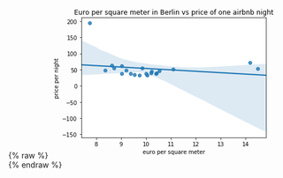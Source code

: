 {% raw %}
<img src="data:image/png;base64,iVBORw0KGgoAAAANSUhEUgAAAZoAAAEWCAYAAABfdFHAAAAABHNCSVQICAgIfAhkiAAAAAlwSFlz&#10;AAALEgAACxIB0t1+/AAAADl0RVh0U29mdHdhcmUAbWF0cGxvdGxpYiB2ZXJzaW9uIDIuMS4wLCBo&#10;dHRwOi8vbWF0cGxvdGxpYi5vcmcvpW3flQAAIABJREFUeJzt3XmcXFWZ//HPt7bu6u4sHZJAQoIs&#10;ggguqC1uiBlFRcYRnXHBFdyAn7jMOM4MLoOIyzgzzujozCi4/BA3xHEhrogoxuWHEJQtLEOMQBIC&#10;CVk7vdby/P64p5Lb1VXV1d1VXdXdz/v1qlfX3Z+qul1PnXPPPUdmhnPOOdcsiVYH4Jxzbm7zROOc&#10;c66pPNE455xrKk80zjnnmsoTjXPOuabyROOcc66pPNG4OU3SsyXd0+o4SiRdL+kt4flrJf201TFN&#10;hqT3SfrCDB/zZZI2S9ov6Ukzeex61fNZSjJJj57i/g+cN9Ml6XOS/rHOdS+X9JHpHnPWJRpJ90ka&#10;Cidd6fGfrY7LTZ+kNZK2NHKfZvYrM3vMFOM5R1Ihdp5tkvR/Ghjb18zsBY3a30wws4+ZWUO+8Cbh&#10;E8DbzazHzP4ww8euy2z6LM3sfDP7cCP2VW/yTDXiYC3wF2b2s+nsQJIAmVmxQTFN9vhJMyu04ti1&#10;tGtc9ZCUMrN8g3f7/8zslLD/JwHrJN0w2S+80vnW4NhmVJPe33o8CtjQguM2RAvft7Yx60o0tUi6&#10;WNJXY9NHhoybCtPXS/qopN8Ag8DRklZKWitpl6SNkt5aY/+Xh2LntZL6Jf1S0qNiy48Py3ZJukfS&#10;K8u2/aykH0kaAP6swv7PCb+a+yX9SdJrw/ykpE9IeiQsv6Dsdd0n6bQa78O3JD0kaa+kdZJOrBWX&#10;pI5wvAckPRxec7bKe3KOpN9I+qSkPSG+Z4b5myVtl3R2bP2K+5bUDfwYWBkrQayUlJB0oaQ/Stop&#10;6SpJS8o+3zdLegD4eYX4xpSSwnv1Hkm3hffjm5I6q33mcSG53AU8Nra/p0v6bXjtt0paE1s27nyr&#10;8N79OjZtks6XdG/Y33+FBFX+mlYqKtUvic17Ujg/0pIeHc7NvWHeNyu9ntj7d66kByVtk/Se2PKL&#10;Jf2PpK9K2gecU+HcOiX2+jdLOifMn8w5lJD0AUn3h/PlCkmLwj72A0ngVkl/rLL9MyXdFF7vTZKe&#10;WfYZfDico/2SfippaWx51c+vwnFK52G/pDslvSy2rNJneYGke4F7Y7s5I/yPPCLpXyUl4tuH92y3&#10;ov//F5WFcIykGyXtk3R1/PMvi3ONpC2S/ja8n9skvTG2fEx1mKS/D+s8KOktGl9K6ZX0w/C6fyfp&#10;mLDdurD8VkX/r6+q9t5hZrPqAdwHnFZl2cXAV2PTRwIGpML09cADwIlEpbk0sA74b6ATOAnYATy3&#10;yv4vB/qBU4EO4D+AX4dl3cBm4I1h308CHgFOiG27F3gWUYLvLNt3N7APeEyYXgGcGJ6fD9wNrAaW&#10;AL8oe11j3pMK78ObgAUh5k8Bt5S9pjFxAZ8E1oZjLQC+D/xTlffkHCAfXncS+Eh4j/8rHO8F4T3r&#10;CetX3TewBthStv93ATcAq8L+LgW+Ufb5XhHev2yF+MbsM7xXNwIrQwx3AefXeG2/jk0/FdgDHBem&#10;Dwd2AmeE9+75YXpZjfPteuAtVfZvwA+AxcARROfi6VVi+znw1tj0vwKfC8+/Abw/9nmeUmUfpffv&#10;G+H9e3w45mmx8ygHvDTsK0vs3CIqafQDrw6v7RDgpIk+5wpxvAnYSJSIe4DvAF8pe18eXWXbJcBu&#10;4PXhPX51mD4k9hn8ETguxH898PF6Pr8Kx3pFOG8SwKuAAWBFjc/y2hBfNjbvF2HeEcD/lp0LOeCt&#10;RP9H/wd4kKjWpfQ6tgKPC5/Vt4n9j1c45/PAJeFzOYPoh05v7H/+I+H56cBDROdoF/DV+Psd1t0J&#10;nBze368BV9bz2YyJaSpf9q18EH1R7Cf6hy893hr7x5go0VwSW74aKAALYvP+Cbi8yrEvL3uTe8L2&#10;q8OJ96uy9S8FPhjb9ooar6s7vJa/ouwLk+hL5fzY9AuYRKIp29fisO2iSnERVe8MAMfE5j0D+FOV&#10;/Z0D3BubfnzY/6GxeTuJknjNfVM50dwFPC82vYLoHzIV+3yPrvG+jtlneK9eF5v+F8IXdJXXlg+f&#10;S3841mc4+M//D8S+EMO8a4CzK51vsXm1Es0psemrgAurxPYW4Oexz2wzcGqYvgK4DFg1wf9S6f07&#10;vuz9+GLsPFpXts2Bcwt4L/DdCvud7Dl0HfC22PRjSp9x7H2plmheD9xYNu//AefE3u8PxJa9DfhJ&#10;PZ/fRA/gFuDMGp/lc8vWN2I/HEIs18W23xhb1hXWPyz2Oj4eW34CMAokq5zzQ6X3L8zbDjw9PL+c&#10;g4nmS8R+AACPZnyi+UJs+RnA3WWvacJEM1urzl5qZotjj89PYtvNsecrgV1m1h+bdz/RL50Jtzez&#10;/cCusJ9HAU8LRfA9kvYArwUOq3LsMcxsgChZnQ9sC0XV42Nxxre9v0Z8Yyiqdvt4KPLvI/qiBVga&#10;Wy2+72VEJ/nNsdfxkzC/modjz4fC6ymf1zPFfT8K+G5s/buIkvuhVeKvx0Ox54MhtmpuCOfYAqLP&#10;8kTgY7HYXlH2mZ9ClAybHdu3gWdIWkFUwi4CvwrL/p7oy/5GSRskvWmCY5afWyurLCu3mqi0UG6y&#10;n/NKxp7T9xP9kDi08uo1ty1tH/8frvae1vP5HSDpDZJuia37OMb+H5Wr9N7Veq8PxGlmg+Fp/PMv&#10;3zZd4/g7bex1oWrnUvl3S6WYJ/P/UtFsbQxQzQDRCV5yWIV1LPb8QWCJpAWxZHMEURG1mtWlJ5J6&#10;iIrBDxJ9QL80s+fX2NZqLMPMrgGuCXXZHwE+Dzwb2BY/bogxrtbrfg1wJnAaUZJZRFS1EK/7j8f1&#10;CFFiONHMar0PUzHRviu9P5uBN5nZb8oXSDqyxnYNZ2YPS/o2UbXGe0NsXzGzqtf1mhWbme1W1Jz2&#10;VUTXjK600k9Ms4eIqmCQdArwM0nrzGxjld2tJqqahejcerDO+DcTVamUm+w59CDRl37JEUQlyYcr&#10;r15z29L2P6lj23o+PwAUXYv9PPA8ogYiBUm3ULuBR6X3bjUHGzaUv9cTKf8OyBG919OxjahautIx&#10;Gma2lmiquQU4VdIRkhYRfRlUZWabgd8C/ySpU9ITgDcT1VNWc0a4AJoBPkz0i3czUd36cZJer+iC&#10;bFrSUyU9tsa+DpB0qKQzFV0UHyGqHiy1iLsKeKekVZJ6gQsrvO6zwjH7gJfHli0I+9tJlIw+Rg0W&#10;tcL7PPBJSctDbIdLemE9r2Oa+34YOCR8diWfAz4a/tGRtEzSmdONZSokHQK8jINfFF8F/kLSC0PJ&#10;sTNciF1VfS8N9XXgDUSf99djcb4iFsNuoi+8Wq0r/1FSl6JGIm8EKjYeqOBrwGmSXikpJekQSSdN&#10;4Rz6BvA3ko4KP94+BnzT6mup9SOi/7vXhBheRVSt9IM6tp3M59dN9D7uCK/njUQlmsn6O0m9klYT&#10;XX+s970GeJ2kEyR1EV1/+R+bfgvRq4A3Snps2G9d99fEPExZI5dKZmui+b7G3kfzXQAzu5bog7sN&#10;uJn6TrZXE9VVPwh8l+iaSq2m018HPkhUZfYU4HXh2P1E107OCvt6CPhnogvY9UgA7w7b7gKeQ/TL&#10;GaJ/2muAW4HfE10sjftH4BiiL5UPEfvSIaqvv5+olHYn0YX1ifwD0cXZG0J128+I6s0boeq+zexu&#10;oi+dTaF6YiVRg4u1wE8l9Yf4n9agWOrxjNJ5RlRttwN4R4h3M1Fp8X1h/mbg75i5/6u1wLHAQ2Z2&#10;a2z+U4HfhZjXAu8ys0019vNLos/kOuATZlbXTaRm9gBRnf3fEp2ztwBPDIsncw59CfgKUcOcPwHD&#10;hPe4jhh2Ai8OMewkqjZ8sZlN+Et/Mp+fmd0J/BvR9Z+Hia5Fjitl1+Fqou+mW4AfAl+cxLZfIbpm&#10;8hBRI493TuH4Y5jZj4FPEzVS2MjB74eROndxMfDl8P/6ymorlS5qujpIupzowvIHWhzHkUT/kOk6&#10;f/U5N46fR65cqIG5A+ho5DkxW0s0zjnnGkBRFz8doVr+n4HvN/qHhyca55yb384jav78R6IWnQ3r&#10;ZqnEq86cc841lZdonHPONdVcu49mnKVLl9qRRx7Z6jCcc27WuPnmmx8xs1o3Uk/KnE80Rx55JOvX&#10;r291GM45N2tIqrv3kXp41Zlzzrmm8kTjnHOuqVqWaCStlvQLReM6bJD0rjB/iaIxXe4Nf3vDfEn6&#10;tKIxY26T9ORWxe6cc65+rSzR5IG/NbMTgKcDF0g6gagfr+vM7FiiLjFK/Xq9iKi7jWOBc4HPznzI&#10;zjnnJqtlicbMtpnZ78PzfqJ+pA4n6nvoy2G1LxMNukSYf4VFbgAWK+oi3TnnXBtri1Znoc+lJwG/&#10;Ixowa1tY9BAHx6Q4nLFjJWwJ87ZRRtK5RKUejjiivEf9iV1/93YuXbeJzbsHWd3bxXmnHs2a45dP&#10;ej/OOefaoDFA6Bb828Bfm9m++LIwvsakuy4ws8vMrM/M+pYtm1xT8Ovv3s5FazewvX+Yxdk02/uH&#10;uWjtBq6/e/tkw3DOOUeLE42kNFGS+ZqZlbq+f7hUJRb+lr7htzJ2UJ5V1B6gbEouXbeJdFJ0ZVJI&#10;0d90Uly6rlYv684556ppZaszEY3FcJeZ/Xts0Vrg7PD8bKLxG0rz3xBanz0d2BurYmuYzbsHyaaT&#10;Y+Zl00m27B6ssoVzzrlaWnmN5lnA64Hbw5CoEA1A9HHgKklvJhqwqzSYzo+IBlnaSDRu9RubEdTq&#10;3i629w/TlTn41gzlCqzq7aqxlXPOuWpalmjM7NdUH2/7eRXWN+CCpgYFnHfq0Vy0dgODo3my6SRD&#10;uQK5gnHeqROOVuqcc66CljcGaDdrjl/OJS85keULOtk7lGP5gk4uecmJ3urMOeemqC2aN7ebNccv&#10;98TinHMN4iUa55xzTeWJxjnnXFN5onHOOddUnmicc841lSca55xzTeWJxjnnXFN5onHOOddUnmic&#10;c841lSca55xzTeWJxjnnXFN5onHOOddUnmicc841lSca55xzTeWJxjnnXFN5onHOOddUnmicc841&#10;lSca55xzTeWJxjnnXFO1NNFI+pKk7ZLuiM27WNJWSbeExxmxZe+VtFHSPZJe2JqonXPOTUarSzSX&#10;A6dXmP9JMzspPH4EIOkE4CzgxLDNf0tKzlikzjnnpqSlicbM1gG76lz9TOBKMxsxsz8BG4GTmxac&#10;c865hmh1iaaat0u6LVSt9YZ5hwObY+tsCfPGkXSupPWS1u/YsaPZsTrnnKuhHRPNZ4FjgJOAbcC/&#10;TXYHZnaZmfWZWd+yZcsaHZ9zzrlJaLtEY2YPm1nBzIrA5zlYPbYVWB1bdVWY55xzro21XaKRtCI2&#10;+TKg1CJtLXCWpA5JRwHHAjfOdHzOOecmJ9XKg0v6BrAGWCppC/BBYI2kkwAD7gPOAzCzDZKuAu4E&#10;8sAFZlZoRdzOOefqJzNrdQxN1dfXZ+vXr291GM45N2tIutnM+hq1v7arOmu00XyRvYM55npCdc65&#10;dtXSqrOZYMDOgRH2DuVYlE2zoDNFIqFWh+Wcc/PGnE80JflikZ0DI+wZGmVRNs3CzrQnHOecmwHz&#10;JtGUFIrGroFRdg/m6O5IsrAzTWfae7JxzrlmmXeJpsTM2D+cZ/9wnnQywcJsmoWdKSQv5TjnXCPN&#10;20QTlysU2bl/hD2DoyzsTLMwmybp1WrOOdcQnmhiCkVj9+Aoe4Zy9HSkWJRNk0nN+YZ5zjnXVJ5o&#10;KjAz+odz9A/n6A4Jx6/jOOfc1HiimcDASJ6BkTwd6SSLs2m6O/wtc865yfBvzTqN5Ao8nCuQTiZY&#10;1JVmQYc3HHDOuXp4opmkXKHII/0j7B4YDTeAesMB55yrxRPNFJXux9kzmKOnM7qOk056wwHnnCvn&#10;iWaaimbsG8rRP5xncTbN4q60V6k551yM/wRvELOoafSW3UMMjfroBc45V+KJpsFyhSLb9g6xo3+E&#10;YtF7jHbOOU80TdI/nGPrniGGc166cc7Nb55omihXKPLgniF27h+h4KUb59w85Y0BZsDeoRz7hvP0&#10;dKRY3OWt05xz84snmhkS79Ymm0nSlUnR05Hye3Ccc3OeJ5oWGBotMDRaYOf+kQNJpzuTJOUlHefc&#10;HNTSbzZJX5K0XdIdsXlLJF0r6d7wtzfMl6RPS9oo6TZJT25d5I1TSjgP7BrkwT1D7BvOeWs159yc&#10;0uqf0JcDp5fNuxC4zsyOBa4L0wAvAo4Nj3OBz85QjDNmOFfgkf4R7t81yPZ9w95izTk3J7Q00ZjZ&#10;OmBX2ewzgS+H518GXhqbf4VFbgAWS1oxM5HOLDNj/0ieB/cM8dBeTzjOudmtHa/RHGpm28Lzh4BD&#10;w/PDgc2x9baEeduYwwZH8wyO5unKRC3WfFwc59xs046J5gAzM0mTvmAh6Vyi6jVWrlrd8LhaoZRw&#10;spkki7MZshlPOM652aHV12gqebhUJRb+bg/ztwLxrLEqzBvHzC4zsz4z61tyyNKmBjvThkYLbNs7&#10;xOZdg+wdzPmNoM65tteOiWYtcHZ4fjZwdWz+G0Lrs6cDe2NVbPNOrlBk50DUWm37vmEGRvKYedJx&#10;zrWflladSfoGsAZYKmkL8EHg48BVkt4M3A+8Mqz+I+AMYCMwCLxxxgNuQ6WGA/tH8iQToqcjGhvH&#10;78lxzrWLliYaM3t1lUXPq7CuARc0N6LZrVA07+7GOdd22roxgJuaUnc3+0fydGeSLMx6azXnXOt4&#10;opnD4tVqnekki7JpujJJHwHUOTejPNHME8O5AsO5AqlEgp7OFAs6U16t5pybERN+00h6Vj3z3OyQ&#10;LxbZMzjK5l2DbN41yM79IwyNFrzFmnOuaer5SfuZOue5WSZXKLJ3KMe2vUPcv3OQ7f3DnnSccw1X&#10;tepM0jOAZwLLJL07tmgh4FeW55iiGfuH8+wfzpOQ6Egn6Egl6UglyKaTJHzcHOfcFNW6RpMBesI6&#10;C2Lz9wEvb2ZQrrWKZgfGzCnpSCfpSifJZqLk4w0KnHP1qppozOyXwC8lXW5m989gTK4NjeQKjOQK&#10;7B4ESWRSCTpTCbo7Ut502jlXUz2tzjokXQYcGV/fzJ7brKBcezOzA4ln71COVCJBV0dU0kkno4cP&#10;Ue3c9Fx/93YuXbeJzbsHWd3bxXmnHs2a45e3OqwpqSfRfAv4HPAFwAdGcePki0X2DRXHzEsmdOAa&#10;T0c6QSaZ8G5xnKvT9Xdv56K1G0gnxeJsmu39w1y0dgOXwKxMNvUkmryZzbnRLF1zFYoWhjY4OC8R&#10;qtw6Ugk600k600kv+ThXwaXrNpFOiq5M9BXdlUkxOJrn0nWb5laikbQkPP2+pLcB3wVGSsvNrHxk&#10;TOdqKpoduHF071AOgHQyQSopkhKJhEgnoulUUmSS3ujAzU+bdw+yOJseMy+bTrJl92CLIpqeWiWa&#10;mwEDSv/pfxdbZsDRzQrKzR+5QpFaI1Wnk1EJKFN6eBWcmwdW93axvX/4QIkGYChXYFVvVwujmrpa&#10;rc6OmslAmqVYNIpmJObQL+MbN+3iyps2s23fECsWZjnrqas5+eglE284C0WJqBgrS0fXf1LJBOmE&#10;Dj5PilQi+uulIDfbnXfq0Vy0dkM0qm46yVCuQK5gnHfq5H/fl74DC2aYRTULhaJRtKhhT9Giqu4D&#10;z5tww7Ymugtc0l9WmL0XuN3MtldY1lY6VhxrK8/+FF2ZJN0dKboySboyKXo6StMpusPz7kzZvPA3&#10;Wj/VFl9iN27axX/8/F5SCdGZTjCcK5IvGu967rGTTjZzNWElJKTobyIh0smDVXLpZIJUSE7OtbPr&#10;797O5375R7bsHuTw3i7e/KyjOOW4pRRDsrBilBSKpUeRA88tJI/iFJPGMcsX3GxmfY16LfUkmh8C&#10;zwB+EWatIapWOwq4xMy+0qhgmqFjxbG24uxPNWRfqYSihNRxMFlFSSlKYD3h79ikVZo+uN10LoC/&#10;+5u3snNghGzs3pWhXIFDujv491c9se79NDJhzUaSSCWiRJRKiETZdCokJ+8RwU1VpZLEgVJELCmU&#10;Ly9tV1q3FRqdaOppdZYCHmtmDwNIOhS4AngasA5o60TzqCVdfOwVT2BgpMDgaJ6BkTwDo4Xob9m8&#10;wdL80TyDIwXKP+J8GFisdCF7qjrTiQPJp5SsujqS9IS/3ZkUXR0pejJJumJJqzuTYsueQRZlU5jZ&#10;gdJVZzrBQ/uGJhXDlTdtJpXQgYRVKp5fedPmeZFozIxcwaAwplZunFLVXFKhmi4h0qmois4bK8xt&#10;U6lyaock0Y7qSTSrS0km2B7m7ZI0vW/cGdCRTvLkI3onvV2phdTASIH9I/mQkKLEtH8kSkileQOj&#10;8aRVmo6S12i+OG7fw7kiw7lRdjJa4cgTe2R/tF1CB6uJMskE7/vu7aHkdLCEVSpFHZyOnm8NCStu&#10;KglrrisUjUKxemuFVCJBMhlKQbHrRclEaEkXqu/czCkW7WCVUig5FGJVTRamMQ5UQ5Wqmyw27Rqn&#10;nkRzvaQfEN24CfBXYV43sKdpkbVYQgpf0CmWLeiY8n5yhSKDIfmUSkxR4jpYeqqWrAZjSatY4bwv&#10;/ZNExylww6bJtTjfsX8UAYmEKH0XdqSSXHT1hnHXqErVgV0H5qcOJLJsunGDqc2260b5YpF8sXap&#10;CKLzKZk4+JA4UEqSovc/GarwSteXkuH5fCg1FYpW9Qu/WHYtorwaqnzatZ96rtGIKLmUxqD5DfBt&#10;myWf6ONPerJdfe26VocxLWbGcL7IYKjuu/FPu7hmw0PsHBghlUgwMJonnUyQEOQKUfF+9ZIuUkkx&#10;OFJgf0haQ7XaEU+DYExji/g1qvLrVPGqwu4xDTFS3PLAnnl93aiaUiIqJaFSQoJw70Gp4UMpOSWi&#10;+ZLCXxDRtsSmyxnRl3Yl8fml9YyxX+xWWs8OrjPmukSsesnCOp4cGq8RP9ZmvDHAbDcXEk0tk2kc&#10;UChGvTLvD6Wkm/+0m2vufJhdgyMs6Ejz+MMXsaQnU3Ydq3T9KkpW+0fy5CsVrxqg9KVY+iJNSBhG&#10;Np3k1OOW1W5sUSpxTbOxRbPNthKbm10a1chnxhoDSPq1mZ0iqR/GXBcXYGa2sFFBVDn+fUA/Uf9q&#10;eTPrC70VfJOog8/7gFea2e5mxtHutu0bYmFnfddakgnR05miJ6x/zLIeXnny6kkfczRfPHgdKlbt&#10;F79uVaoerNYAY3B0fGOL0i/iYiH8LA6Gc0WuvuXBuuPLppMVGlfU19iiuyOa19mEoRDiXwILO1Ps&#10;HBjhP35+L+9ifpfYXOO0ayOfWjdsnhL+Lqi2zgz4MzN7JDZ9IXCdmX1c0oVh+h9aE1rjTOdX7oqF&#10;2XElmuFckcMWZpsWV3SXfobersyU913e2GJgJM+nrr2XvcOjJBOJUDdvjBaKpJMJTly5aNx1q8HR&#10;AiMVGlsM5aJqwqk2toCooUUp+Yyp5qvSnH1c8/aQwOL367Trl4CbOybzw3Mm1dMYAElJ4FDGDhPw&#10;QLOCquFMovt4AL4MXM8sTzTT/ZV71lNX8x8/v5ehXGFMUfmsp06+pNLIuCZSqbHFuacePa7Y3zFB&#10;sb/U2GIwd7BUFW9sMTgaEtmYJFUoa0U4vrFF0aB/OE//cH5ar7MjjNnTlUny0N7hAy3SSlWDCcGe&#10;wVF+cNu22HWtgzcJd3dEnY/OpZ4tXPM084fndEyYaCS9A/gg8DBQ+vlowBOaGFfpGD+VZMClZnYZ&#10;cKiZbQvLHyJKfuNIOhc4F2Dlqul94TbbdH/lnnz0Et7FsVx502Ye2jfEYQ2q92/Fr++pvJZ0MsGi&#10;rgSLONgB4Y2bdvHj27fWXUI0M35z707+8/qNJATppBjOFckVjec9ZjnLF3VGDTEOJKuyasIajS1G&#10;8kVG8qPsGoimq13f+vdr/7dqfPHGFpUaXIyfjhJUT1mJLJPy3hDmumb98Jyueko07wIeY2Y7mx1M&#10;mVPMbKuk5cC1ku6OLzQzC0lonJCULoOoMUDzQ526RhR1Tz56ScO//FtVBJ/ua5lKSUwS3/nDVjpS&#10;iVhijarg/rhjgAue++i6jh1vbDFYfv1qNM892/pZt3FH1OgByBWjprtLezIYHCiFlScjgyi5jRag&#10;f6KG1NWlk6pYFTj2OlXpulVZN0wdKXoyKbIZH9qhnTXrh+d01ZNoNhP1bTajzGxr+Ltd0neBk4GH&#10;Ja0ws22SVhDdPDqrtWtRt13jmshUS2KNSKzljS3GeSI8Z9Oyml8CZhYaWxys+os3pqinsUXpnq1y&#10;uYKxZyjHnmn2bFFPY4vqTdyjvx1NaGzhIs344Tld9SSaTUQ3aP6QsePR/Huzggo3gybMrD88fwFw&#10;CbAWOBv4ePh7dbNimCntWtRt17gmct/O/Yzkox6f08kEvV0ZujuS4xJGeUOH7kyK4Vyx6Yl1oi8B&#10;SXSkk3Skkyzpnl5ji8FxyWrsdapK02O6ZqrSs0UjGlskEzrQHP3gTcHVG1vE77c6sH5ZYwvXvupJ&#10;NA+ERyY8ZsKhwHfDL54U8HUz+4mkm4CrJL0ZuB945QzF0zStLOrWau1WT1xTaS1Xuolw7LzwNyyJ&#10;3+xXb7yl5QOjBSwMC5EvGNv7h1mcT7Oqt/vAel/57X189cYHKBaNTCpBoVCkEDvUbEqs1SQkekLv&#10;DdMxmi+OrQ6sUsKqncTGN7YoFI19w3n2NbCxxUTXrQ722D42aXlji+bzGzbnqfIbu0byRfIF429O&#10;O45nHrs06pomtIqK33meCF2i/PbeR/joj+8inRTZVJKhfIF8wbjoxSfwnMcsjyWPsjvUJ/kPXeq3&#10;6hd3bedDP7iTZCL6cql0I9q7v3krW/cMsGcwD4qOVyxGnY9++CWP4+Sjl3Djpl3849o7DiSj0h3q&#10;i7NpFnamWZjNtFXd9lxgZgznxt97Va1acOy8g6Wx4dz40lUjCMZU+Y3r3SJ23aonXvqaw40tWtF7&#10;s2tD5d2SVPobTwyJ+LwEfPeWrWTTCboyKSTRmYbB0Tzf+cNWXlHHr/grbrifjlTiwAiAPckEg6N5&#10;vvSb+3j+iYdx/d3buXTdJjYPh4/mAAAYkUlEQVTvHmR1bxfnnXr0lMY6TyREAvF/f3sfnSHeYtFI&#10;JhIMjOTHXHvZtm+IxV0ZMqkkuwZGyRWK0fWaTOrAOlfetJlC0UgldaBblmIxutieSib4wjn1D7Xg&#10;6iOJbCZJNpNkac/U+w0sFK0sGVVKVgfvy6pUshoYLVCo1NhiJLqnayYaW8SvW/WUlbDmamMLTzQz&#10;rFKCKD2PT5f6rEqUJ4nQRct0L6Ru3TPE4mx6zH4mMyZ5rTHNr797Oxet3UA6KRZn02zvH+aitRu4&#10;BMYkm8kko/jxBkbz7OgfYThX4OF9w6y/bxd9Ry450IChOxP908LB7nhKtu0bIpMUBYtV2SmqImr3&#10;hg7zXTIhFnSmWdCZnnjlKqo1tig1US9vbFEqae0vu1G4VY0tKnW7NBsaW9RMNOFGzXea2SdnKJ62&#10;VK1Tw/IkUEoMpWqn8SWM9umJd7pjktfa/tJ1m0gndWBZVybF4GieS9dtOpBI6k1G5ccrFI0H9wwf&#10;/BwS4jM/38iFpx/Pa562mk/+rHYDhhULsxSLRfYM5iliUYnGjERCs/Z6jKtfsxtbxIcSKb8peDDW&#10;MrBdGlt0V6gK7O5ITnyASaqZaMysIOnVwKxNNCIak6ZiKQLGJIhK67RTcmik6Y5JXmv7D1x9R9XS&#10;Tkk9yajS8bbvGybqHlgYcOiCTlJJ8dXfPcDX3/o0ujMpvvDrP7Ftb+XrLKXWdIu7ojv/RwtGMiFe&#10;d/IRfj3G1a2RjS1KSadmY4tYjxeVxsFqVmOLRqnnXfqNpP8k6sxyoDTTzH7ftKgaKJNKcPhirxIp&#10;t+b45VxC9IW/ZfcgqyZ5HaXW9qvXTVxaqlX1Vut45331ZoyoPnxpTycLs2nMjC27B5HEnz9xJWc8&#10;YQX7hvLsHcqRL479xdiuN7S5+anUb+Di+ioSKqq3sUV5aao0r7TecIXSVaPUk2hOCn8vic0z4LmN&#10;D8fNpDXHL5/SBfqJtq+ntDSVqrs1xy/nyUf0TridJBZ1pVmYTdE/kmffUG5MFUU73tDm3FQ1srFF&#10;qQrwlH9uYIDAhO3xzOzPKjw8ybiq1hy/nEteciLLF3SydyjH8gWdXPKSE8ckpfNOPZpcIWpFZBb9&#10;rafqbjLbSWJhZ5pVvV2sXJylpyPl90s4V0UyIRZm06xY1PgaoHpG2DwU+Biw0sxeJOkE4Blm9sWG&#10;R9MEfX19tn79+laH4SootTqbbNXdVLeDg9UMpQu05U1dnXMtGGFT0o+B/wu838yeKCkF/MHMHt+o&#10;IJrJE42rxszYPxJdy6nU+se5+arRiaaeW1mXmtlVhCECzCxPNOqlc7OaFN2Xsaq3ixWLsmQzjW/W&#10;6ZyrrzHAgKRDCGPrSno6LejN2blmii6mZhnOFdg7lGNgpD2ahTo3F9STaN5N1GvyMZJ+AywDXt7U&#10;qJxrkc501MniaL7IvuEc+4fz4zr3dM5NzoSJxsx+L+k5wGOI7n+8x8ym18eCc20uk0qwtKeD3q4M&#10;+4fz7BvOkSv4dRznpqKeoZw7gbcBpxBVn/1K0ufMbLjZwTnXaslEdE/Ooq40w7kC+4ZzDIxEQxE4&#10;5+pTT9XZFUA/8Jkw/RrgK8ArmhWUc+2oVK2W7yqydyhHv1erOVeXehLN48zshNj0LyTd2ayAnGt3&#10;qWSCQ0K12t6hHHuHcp5wnKuhnubNvw8tzQCQ9DTAb0xx814iIXq7MxyxpIveroz3OuBcFfWUaJ4C&#10;/FbSA2H6COAeSbcDZmZPaFp0zs0CpYSzMJtmn5dwnBunnkRzetOjcG4OSIaEsyib9io152Lqad58&#10;/0wE4txc4SUc58aq5xpNW5F0uqR7JG2UdGGr43GumlIJZ3W4hjMXx4J3rh6zKtGEoaX/C3gRcALw&#10;6tCbtHNt60DC6e3ikO4OTzhu3qkr0Uh6lKTTwvOspAXNDauqk4GNZrbJzEaBK4EzWxSLc5OSCDd/&#10;ru71Vmpufpkw0Uh6K/A/wKVh1irge80MqobDgc2x6S1h3hiSzpW0XtL6HTt2zFhwztWjdA1nVW+W&#10;BZ1p5AnHzXH1lGguAJ4F7AMws3uBqY//OwPM7DIz6zOzvmXLlrU6HOcqSiUTLFvQ4QnHzXn1JJqR&#10;UE0FQBj4rFVNaLYCq2PTq8I852atdCzh9HTWc8eBc7NLPYnml5LeB2QlPR/4FvD95oZV1U3AsZKO&#10;kpQBziIawsC5WS+dTLB8QSerers84bg5pZ5EcyGwA7gdOA/4EfCBZgZVTRjd8+3ANcBdwFVmtqEV&#10;sTjXLJlULOF0eMJxs189Z3EW+JKZfR4ONDHOAoPNDKwaM/sRUbJzbk7LpBIsX9jJ4nyRPYOj7PdR&#10;P90sVU+J5jqixFKSBX7WnHCcc+VKCefw3izdXsJxs1A9Z22nme0vTZjZfkldTYzJOVdBRyrJoQuT&#10;jOQL7B7IMTjqJRw3O9RTohmQ9OTShKSnAEPNC8k5V0tHKslhizpZuThLV8ZLOK791XOW/jXwLUkP&#10;AgIOA17V1KiccxPqTCc5bFGS4VyB3YOjDI0WWh2ScxXV03vzTZKOBx4TZt1jZrnmhuWcq1dnOsmK&#10;RVlPOK5tVU00kp5rZj+X9Jdli46ThJl9p8mxOecmIZ5wdg2MMpzzhOPaQ60SzXOAnwN/UWGZAZ5o&#10;nGtDnekkKxdnGRqNSjiecFyrVU00ZvZBSQngx2Z21QzG5JxrgGwmSTYTJZxdg6OMeMJxLVKz1ZmZ&#10;FYG/n6FYnHNNkM0kOXxxlsMWddKRTrY6HDcP1dO8+WeS3iNptaQlpUfTI3PONVRXJnUg4WRSs2rM&#10;QzfL1dO8udSU+YLYPAOObnw4zrlm68qk6MqkGBjJs3twlNF8sdUhuTmunubNR81EIM65mdXdkaK7&#10;wxOOa74JE42kTuBtwClEJZlfAZ8zs+Emx+acmwGecFyz1VN1dgXQD3wmTL8G+ArwimYF5ZybeaWE&#10;MziaZ/dgzlupuYapJ9E8zsxOiE3/QtKdzQrIOddapWs4Q6MF9gx5TwNu+uppevJ7SU8vTUh6GrC+&#10;eSE559pBNhP1NLBysQ9P4KannrPnKcBvJT0Qpo8A7pF0O2Bm9oSmReeca7nOdJLOdJLRfJE9Q6MM&#10;jBQws1aH5WaRehLN6U2PwjnX9kpDTOe6iuwdytE/nPeE4+pST/Pm+2ciEOfc7JBOJlja00FvV4a9&#10;Qzn2DeUoesJxNXjFq3NuSpIJsaQ7w+Jsmn3DOfYO5SgUPeG48TzROOemJZEQi7syLMqm2TeUZ+9Q&#10;jnzR78VxB7Vdh0eSLpa0VdIt4XFGbNl7JW2UdI+kF7YyTufcWJJY1JVm9ZIsh/R0kEyo1SG5NtGu&#10;JZpPmtkn4jMknQCcBZwIrCTq7PM4M/NG/s61EUksyqZZ0JFi71BUpebXcOa3tivR1HAmcKWZjZjZ&#10;n4CNwMktjsk5V0UiIXq7M6xe0sXCbBrJSzjzVbsmmrdLuk3SlyT1hnmHA5tj62wJ88aRdK6k9ZLW&#10;79ixo9mxOudqSCbE0p4ODvcbP+etliQaST+TdEeFx5nAZ4FjgJOAbcC/TXb/ZnaZmfWZWd+yZcsa&#10;HL1zbioyqQSHLuxk5eKsD8A2z7Tk54WZnVbPepI+D/wgTG4FVscWrwrznHOzSGc6GvFz/0ie3QOj&#10;5AreQm2ua7uqM0krYpMvA+4Iz9cCZ0nqkHQUcCxw40zH55xrjJ6OFKt6sxzS7S3U5rp2rDD9F0kn&#10;EY19cx9wHoCZbZB0FXAnkAcu8BZnzs1upSbRCzpT7Akt1Lxbm7mn7RKNmb2+xrKPAh+dwXCcczMg&#10;EXoZWBgSjvejNre0XdWZc27+SoV+1Fb3ZlnQ6U2i5wpPNM65tpNKJli2oINVnnDmBE80zrm2lY4l&#10;nJ7Otqvpd3XyROOca3vpZDQWzqreLk84s5AnGufcrFEafG1Vbxc93svArOGflHNu1smkEixf2Mni&#10;fJE9g6PsH8m3OiRXg5donHOzVinhHN7r/ai1M/9knHOzXkcqyaELk4zkC+weyDE46iWcduKJxjk3&#10;Z3Skkhy2KMlwrsCeQU847cITjXNuzulMH0w4uwdHGRr13qpayRONc27O6kwnWbEo6wmnxbwxgHNu&#10;zislnJWLs3T6WDgzzhONc27e6EwnWbk4y4pFnnBmkledOefmnWwmSTaTZWi0wK7BUUZyXqXWTJ5o&#10;nHPzVjaT5PBMlsHRPLsHc55wmsQTjXNu3uvKpOjKpBgczbNrYJTRvA8v3UieaJxzLiglnIGRPLsH&#10;PeE0iica55wr092Rorsjxf6RPLsHRskVPOFMhyca55yroqcjRY8nnGnzROOccxMoJZz+4Rx7BnOe&#10;cCapJffRSHqFpA2SipL6ypa9V9JGSfdIemFs/ulh3kZJF8581M65+W5BZ5rVS7pYtqCDdNJvQ6xX&#10;q0o0dwB/CVwanynpBOAs4ERgJfAzSceFxf8FPB/YAtwkaa2Z3TlzITvnXGRBZzoq4Yzk2eslnAm1&#10;JNGY2V0AksoXnQlcaWYjwJ8kbQRODss2mtmmsN2VYV1PNM65lpDEws40C0LC2TOQI1/0hFNJu5X9&#10;Dgc2x6a3hHnV5lck6VxJ6yWt37FjR1MCdc45OJhwVi/JckhPB6lEu32ttl7TSjSSfgYcVmHR+83s&#10;6mYdF8DMLgMuA+jr67NmHss55yBKOIuyaRZ2ptg3HFWpeQkn0rREY2anTWGzrcDq2PSqMI8a851z&#10;rm2MSThDefYMjVIozu/fu+1WxlsLnCWpQ9JRwLHAjcBNwLGSjpKUIWowsLaFcTrnXE2SWNSV5ogl&#10;XRzS3UEyMe6a9LzRksYAkl4GfAZYBvxQ0i1m9kIz2yDpKqKL/HngAjMrhG3eDlwDJIEvmdmGVsTu&#10;nHOTUUo4CzpT7BvOsXcoN+9KODKb2y+4r6/P1q9f3+ownHMOgGLR2j7hHLN8wc1m1jfxmvXxngGc&#10;c24GJRJicVeGhZ3ptk84jeKJxjnnWiCecPYORQmnOEdrmDzROOdcCyUSorc7w8JslHD2zcGE44nG&#10;OefaQDIhlnRnWDQHE44nGuecayNzMeG02300zjnnOJhwVi/pYlE2XalvyFnDE41zzrWxZEIc0tPB&#10;6t7srE04nmicc24WSCUTBxLOwlmWcDzROOfcLJJKJlg6y0o43hjAOedmoVIJZ3FXpu0bDXiicc65&#10;WazUaGBxtn17GvBE45xzc0Cpp4FF2XTbjYfjicY55+aQ+Hg4+0fy7BnMkSu0NuF4onHOuTlIEgs6&#10;0yzoTDMwkmfPUI6RXKElsXiicc65Oa67I0V3R4qh0QJ7hkYZGp3ZhOOJxjnn5olsJkk2k2U4V2Df&#10;UI79I/kZOa4nGuecm2c600k600kW54vsDQmnmYNg+g2bzjk3T2VSCZYtOHjzZ6JJN396icY55+a5&#10;+M2f+4ZyDd+/l2icc84B0c2fvd2Zhu+3JYlG0iskbZBUlNQXm3+kpCFJt4TH52LLniLpdkkbJX1a&#10;s6GDH+eccy0r0dwB/CWwrsKyP5rZSeFxfmz+Z4G3AseGx+nND9M559x0tSTRmNldZnZPvetLWgEs&#10;NLMbLGoacQXw0qYF6JxzrmHa8RrNUZL+IOmXkp4d5h0ObImtsyXMq0jSuZLWS1q/Y8eOZsbqnHNu&#10;Ak1rdSbpZ8BhFRa938yurrLZNuAIM9sp6SnA9ySdONljm9llwGUAfX197dWNqXPOzTNNSzRmdtoU&#10;thkBRsLzmyX9ETgO2Aqsiq26KsxzzjnX5tqq6kzSMknJ8Pxooov+m8xsG7BP0tNDa7M3ANVKRc45&#10;59pIq5o3v0zSFuAZwA8lXRMWnQrcJukW4H+A881sV1j2NuALwEbgj8CPZzhs55xzU6Bm9m/TDvr6&#10;+mz9+vWtDsM552YNSTebWd/Ea9a5v7meaCTtAO6focMtBR6ZoWM1isc8MzzmmeExN8ajzGxZo3Y2&#10;5xPNTJK0vpG/AmaCxzwzPOaZ4TG3p7ZqDOCcc27u8UTjnHOuqTzRNNZlrQ5gCjzmmeExzwyPuQ35&#10;NRrnnHNN5SUa55xzTeWJxjnnXFN5omkASX8TBnK7Q9I3JHW2OqaJSHpXiHeDpL9udTzVSPqSpO2S&#10;7ojNWyLpWkn3hr+9rYyxXJWYKw721y6qxPyvku6WdJuk70pa3MoYy1WJ+cMh3lsk/VTSylbGWK5S&#10;zLFlfyvJJC1tRWzN5IlmmiQdDrwT6DOzxwFJ4KzWRlWbpMcRDSJ3MvBE4MWSHt3aqKq6nPGD3F0I&#10;XGdmxwLXhel2cjnjY6412F87uJzxMV8LPM7MngD8L/DemQ5qApczPuZ/NbMnmNlJwA+Ai2Y8qtou&#10;p8KgjZJWAy8AHpjpgGaCJ5rGSAFZSSmgC3iwxfFM5LHA78xs0MzywC+JvgTbjpmtA3aVzT4T+HJ4&#10;/mXabBC8SjFPdrC/mVYl5p+G8wPgBsb2oN5yVWLeF5vsBtqqtVOV8xngk8Df02bxNoonmmkys63A&#10;J4h+iWwD9prZT1sb1YTuAJ4t6RBJXcAZwOoWxzQZh4YevQEeAg5tZTDzxJuYJR3ZSvqopM3Aa2m/&#10;Es04ks4EtprZra2OpVk80UxTuD5wJnAUsBLolvS61kZVm5ndBfwz8FPgJ8AtQKGlQU1RGNp7Tv4K&#10;bBeS3g/kga+1OpZ6mNn7zWw1Ubxvb3U8tYQfeu9jFiTE6fBEM32nAX8ysx1mlgO+AzyzxTFNyMy+&#10;aGZPMbNTgd1EdfCzxcOSVgCEv9tbHM+cJekc4MXAa2323XT3NeCvWh3EBI4h+pF6q6T7iKonfy+p&#10;0ujEs5Ynmul7AHi6pK4wKNvzgLtaHNOEJC0Pf48guj7z9dZGNClrgbPD87PxQfCaQtLpRNcNXmJm&#10;g62Opx6Sjo1Nngnc3apY6mFmt5vZcjM70syOBLYATzazh1ocWkN5zwANIOlDwKuIqhf+ALwlDEvd&#10;tiT9CjgEyAHvNrPrWhxSRZK+Aawh6kr9YeCDwPeAq4AjiIaAeGVsgLyWqxLzLuAzwDJgD3CLmb2w&#10;VTGWqxLze4EOYGdY7QYzO78lAVZQJeYzgMcARaJz4/xwHbUtVIrZzL4YW34fUQvWdhs2YFo80Tjn&#10;nGsqrzpzzjnXVJ5onHPONZUnGuecc03licY551xTeaJxzjnXVJ5onHMTkrRGUtvfiOzakycaN2eF&#10;Tk5n4jjJmThOlWPPyGskuvdjUolmBmNzbc4TjWtrkl4n6cYwvsilpS91Sftj67xc0uXh+eWSPifp&#10;d8C/hLFrvhfGKLlB0hMqHOMcSVdLuj6McfPBeo4v6d8k3Qo8o2x/75R0ZzjmlWHeIWF8lA2SviDp&#10;fklLJR1ZNp7KeyRdHJ6/VdJNkm6V9O3QL1al19gdxjm5UdIfQieN5a9xjaRfhte5SdLHJb02bHO7&#10;pGPCesvCsW4Kj2dJOhI4H/ib8D48u9J6YfuLJX1F0m+Ar0z283ZzlJn5wx9t+SAazuD7QDpM/zfw&#10;hvB8f2y9lwOXh+eXE41DkgzTnyG6+xrguUR35Jcf5xyinrcPAbJEvVv3TXB8I+qRoFLcDwId4fni&#10;8PfTwEXh+Z+H7ZcCRwJ3xLZ9D3BxeH5IbP5HgHdUeY0fA15XOh5Rv3XdZTGtIeqRYAXR3f5bgQ+F&#10;Ze8CPhWefx04JTw/ArgrPL8YeE9sf7XWuxnItvr88Uf7PLxo69rZ84CnADdF3ciRpb4ONL9lZqXe&#10;qE8hdKxoZj8PJYuFNnbcEoBrzWwngKTvhO3yNY5fAL5d5fi3AV+T9D2i7nIATiWM+WNmP5S0u47X&#10;8ThJHyFKHj3ANVVe4wuAl0h6T5juJHz5l+3vJgvDK0j6I1Hv3QC3A38Wnp8GnBBeL8BCST0VYqu1&#10;3lozG6rj9bl5whONa2cCvmxmlUZ2jPedVD509sAUjlXeF5NNcPzh2Bd9uT8nSix/Abxf0uNrHDfP&#10;2Crs+Gu5HHipmd0aelFeE1sWf40C/somHlgt3v9eMTZd5OB3QQJ4upkNxzeMJRTqWG8q77+bw/wa&#10;jWtn1wEvj/U0vUTSo8KyhyU9VlICeFmNffyKaAAsJK0BHqlQmgF4fth/lmjEzt9McPyKQjyrzewX&#10;wD8Ai4hKI+uA14R1XgT0ll4HsDyUtDqIuuQvWQBsk5QuvYYqrgHeofAtL+lJtWKcwE+Bd8Rez0nh&#10;aX+IZ6L1nBvHE41rW2Z2J/AB4KeSbiMaw35FWHwh0XWK3xJdX6nmYuApYfuPc3B4gXI3ElWF3QZ8&#10;28zWT3D8apLAVyXdTtST96fNbA/wIeBUSRuIqtAeCK8xB1wSjn8tY7u1/0fgd0RJr1Z39x8G0sBt&#10;Yf8fniDGWt4J9IWGDHcSNQKA6FrVy0qNAWqs59w43nuzm/dCtVSfmc3YaIyao93BO1eJl2icc841&#10;lZdonHPONZWXaJxzzjWVJxrnnHNN5YnGOedcU3micc4511SeaJxzzjXV/wc7dGTtG1v5WQAAAABJ&#10;RU5ErkJggg==&#10;">
{% endraw %}